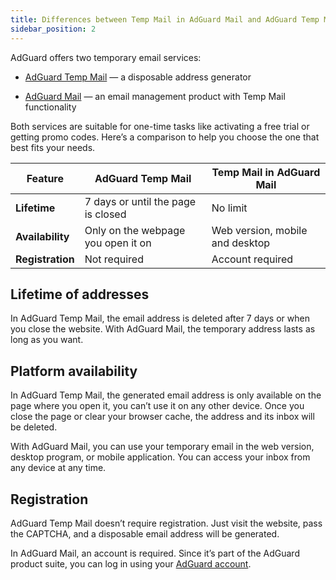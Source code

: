 ```yaml
---
title: Differences between Temp Mail in AdGuard Mail and AdGuard Temp Mail
sidebar_position: 2
---
```


AdGuard offers two temporary email services:

- [AdGuard Temp Mail](https://adguard.com/adguard-temp-mail/overview.html) — a disposable address generator

- [AdGuard Mail](https://adguard-mail.com/welcome.html) — an email management product with Temp Mail functionality

Both services are suitable for one-time tasks like activating a free trial or getting promo codes. Here’s a comparison to help you choose the one that best fits your needs.

| **Feature** | **AdGuard Temp Mail** | **Temp Mail in AdGuard Mail** |
|-----------------|---------------------------------|------------------------------------------|
| **Lifetime**  | 7 days or until the page is closed  | No limit |
| **Availability**  | Only on the webpage you open it on | Web version, mobile and desktop  |
| **Registration**  |  Not required | Account required |

## Lifetime of addresses

In AdGuard Temp Mail, the email address is deleted after 7 days or when you close the website. With AdGuard Mail, the temporary address lasts as long as you want.

## Platform availability

In AdGuard Temp Mail, the generated email address is only available on the page where you open it, you can’t use it on any other device. Once you close the page or clear your browser cache, the address and its inbox will be deleted.

With AdGuard Mail, you can use your temporary email in the web version, desktop program, or mobile application. You can access your inbox from any device at any time.

## Registration

AdGuard Temp Mail doesn’t require registration. Just visit the website, pass the CAPTCHA, and a disposable email address will be generated.

In AdGuard Mail, an account is required. Since it’s part of the AdGuard product suite, you can log in using your [AdGuard account](https://auth.adguardaccount.com/login.html).
